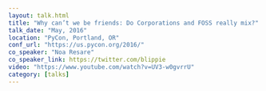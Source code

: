 ```yaml
---
layout: talk.html
title: "Why can’t we be friends: Do Corporations and FOSS really mix?"
talk_date: "May, 2016"
location: "PyCon, Portland, OR"
conf_url: "https://us.pycon.org/2016/"
co_speaker: "Noa Resare"
co_speaker_link: https://twitter.com/blippie
video: "https://www.youtube.com/watch?v=UV3-w0gvrrU"
category: [talks]
---
```

